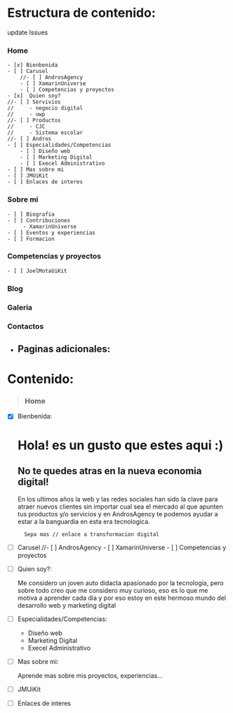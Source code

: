 # Estructura de contenido:
update Issues
###  Home
    - [x] Bienbenida
    - [ ] Carusel
        //- [ ] AndrosAgency
        - [ ] XamarinUniverse
        - [ ] Competencias y proyectos
    - [x]  Quien soy?
    //- [ ] Servivios
    //     - negocio digital
    //     - uwp
    //- [ ] Productos
    //     - CJC
    //     - Sistema escolar
    //- [ ] Andros
    - [ ] Especialidades/Competencias
        - [ ] Diseño web
        - [ ] Marketing Digital
        - [ ] Execel Administrativo
    - [ ] Mas sobre mi
    - [ ] JMUiKit
    - [ ] Enlaces de interes
  
###  Sobre mi 
    - [ ] Biografia
    - [ ] Contribuciones
         - XamarinUniverse
    - [ ] Eventos y experiencias
    - [ ] Formacion

### Competencias y proyectos
    - [ ] JoelMotaUiKit

### Blog
### Galeria  
### Contactos

- Paginas adicionales: 
    - 

# Contenido:

> ### Home
- [x] Bienbenida:

    # Hola! es un gusto que estes aqui :)

     ## No te quedes atras en la nueva economia digital!

    En los ultimos años la web y las redes sociales han sido la clave 
    para atraer nuevos clientes sin importar cual sea el mercado al que 
    apunten tus productos y/o servicios y en AndrosAgency te podemos 
    ayudar a estar a la banguardia en esta era tecnologica.

        Sepa mas // enlace a transformacion digital

- [ ] Carusel
        //- [ ] AndrosAgency
        - [ ] XamarinUniverse
        - [ ] Competencias y proyectos
        
- [ ] Quien soy?:

    Me considero un joven auto didacta apasionado por la tecnologia,
    pero sobre todo creo que me considero muy curioso, eso es lo que me
    motiva a aprender cada dia y por eso estoy en este hermoso mundo 
    del desarrollo web y marketing digital

- [ ] Especialidades/Competencias:

    - Diseño web
    - Marketing Digital
    - Execel Administrativo

- [ ] Mas sobre mi:

    Aprende mas sobre mis proyectos, experiencias...
    
- [ ] JMUiKit
- [ ] Enlaces de interes